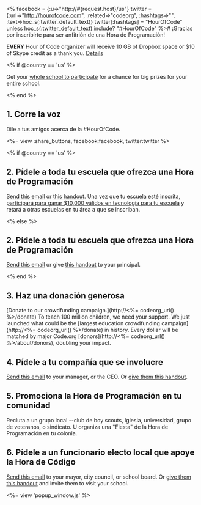 <% facebook = {:u=>"http://#{request.host}/us"}
                      twitter = {:url=>"http://hourofcode.com", :related=>"codeorg", :hashtags=>"", :text=>hoc_s(:twitter_default_text)}
                      twitter[:hashtags] = "HourOfCode" unless hoc_s(:twitter_default_text).include? "#HourOfCode" %># ¡Gracias por inscribirte para ser anfitrión de una Hora de Programación!

**EVERY** Hour of Code organizer will receive 10 GB of Dropbox space or $10 of Skype credit as a thank you. [Details](<%= hoc_uri('/prizes') %>)

<% if @country == 'us' %>

Get your [whole school to participate](<%= hoc_uri('/prizes') %>) for a chance for big prizes for your entire school.

<% end %>

## 1. Corre la voz

Dile a tus amigos acerca de la #HourOfCode.

<%= view :share_buttons, facebook:facebook, twitter:twitter %>

<% if @country == 'us' %>

## 2. Pídele a toda tu escuela que ofrezca una Hora de Programación

[Send this email](<%= hoc_uri('/resources#email') %>) or [this handout](http://hourofcode.com/files/schools-handout.pdf). Una vez que tu escuela esté inscrita, [ participará para ganar $10,000 válidos en tecnología para tu escuela](/prizes) y retará a otras escuelas en tu área a que se inscriban.

<% else %>

## 2. Pídele a toda tu escuela que ofrezca una Hora de Programación

[Send this email](<%= hoc_uri('/resources#email') %>) or give [this handout](http://hourofcode.com/files/schools-handout.pdf) to your principal.

<% end %>

## 3. Haz una donación generosa

[Donate to our crowdfunding campaign.](http://<%= codeorg_url() %>/donate) To teach 100 million children, we need your support. We just launched what could be the [largest education crowdfunding campaign](http://<%= codeorg_url() %>/donate) in history. Every dollar will be matched by major Code.org [donors](http://<%= codeorg_url() %>/about/donors), doubling your impact.

## 4. Pídele a tu compañía que se involucre

[Send this email](<%= hoc_uri('/resources#email') %>) to your manager, or the CEO. Or [give them this handout](http://hourofcode.com/resources/hoc-one-pager.pdf).

## 5. Promociona la Hora de Programación en tu comunidad

Recluta a un grupo local --club de boy scouts, Iglesia, universidad, grupo de veteranos, o sindicato. U organiza una "Fiesta" de la Hora de Programación en tu colonia.

## 6. Pídele a un funcionario electo local que apoye la Hora de Código

[Send this email](<%= hoc_uri('/resources#politicians') %>) to your mayor, city council, or school board. Or [give them this handout](http://hourofcode.com/resources/hoc-one-pager.pdf) and invite them to visit your school.

<%= view 'popup_window.js' %>